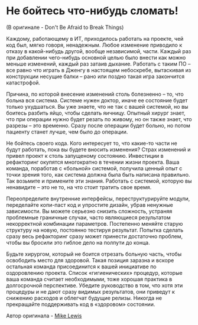 # Не бойтесь что-нибудь сломать!
(В оригинале - Don't Be Afraid to Break Things)

Каждому, работающему в ИТ, приходилось работать на проекте, чей код был, мягко говоря, ненадежным. Любое изменение приводило к отказу в какой-нибудь другой, вообще независимой, части. Каждый раз при добавлении чего-нибудь основной целью было внести как можно меньше изменений, каждый раз затаив дыхание. Работать с таким ПО – все равно что играть в Дженгу в настоящем небоскребе, вытаскивая из конструкции несущие балки – рано или поздно такая игра закончится катастрофой.

Причина, по которой внесение изменений столь болезненно – то, что больна вся система. Системе нужен доктор, иначе ее состояние будет только ухудшаться. Вы уже знаете, что не так с вашей системой, но вы боитесь разбить яйцо, чтобы сделать яичницу. Опытный хирург знает, что при операции нужно будет резать по живому, но он также знает, что разрезы – это временно. Сразу после операции будет больно, но потом пациенту станет лучше, чем было до операции.

Не бойтесь своего кода. Кого интересует то, что какие-то части не будут работать, пока вы будете вносить изменения? Страх изменений и привел проект к столь запущеному состоянию. Инвестиции в рефакторинг окупятся многократно в течении жизни проекта. Ваша команда, поработав с «больной» системой, получила ценный опыт с точки зрения того, как система должна была быть написана правильно. Так возьмите и примените эти знания. Работать с системой, которую вы ненавидите – это не то, на что стоит тратить свое время.

Переопределите внутренние интерфейсы, переструктурируйте модули, переделайте копи-паст код и упростите дизайн, убрав ненужные зависимости. Вы можете серьезно снизить сложность, устраняя проблемные граничные случаи, часто являющиеся результатом некорректной комбинации параметров. Постепенно меняйте старую структуру на новую, постоянно тестируя результат. Попытка сделать сразу весь рефакторинг сразу может принести достаточно проблем, чтобы вы бросили это гиблое дело на полпути до конца.

Будьте хирургом, который не боится отрезать больную часть, чтобы освободить место для здоровой. Такая позиция заразна и вскоре остальная команда присоединится к вашей инициативе по оздоровлению проекта. Список «гигиенических» процедур, которые ваша команда считает необходимыми, тоже хорошая практика в долгосрочной перспективе. Убедите руководство в том, что хотя эти процедуры и не дают сразу видимых результатов, они приведут к снижению расходов и облегчат будущие релизы. Никогда не прекращайте поддерживать код в «здоровом» состоянии.

Автор оригинала - [Mike Lewis](http://programmer.97things.oreilly.com/wiki/index.php/Mike_Lewis)